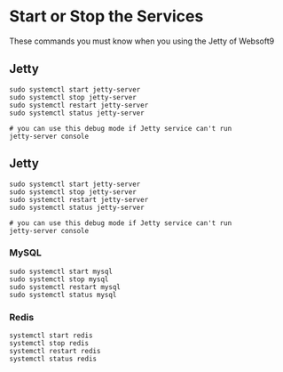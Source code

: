 # Start or Stop the Services

These commands you must know when you using the Jetty of Websoft9

## Jetty

```shell
sudo systemctl start jetty-server
sudo systemctl stop jetty-server
sudo systemctl restart jetty-server
sudo systemctl status jetty-server

# you can use this debug mode if Jetty service can't run
jetty-server console
```

## Jetty

```shell
sudo systemctl start jetty-server
sudo systemctl stop jetty-server
sudo systemctl restart jetty-server
sudo systemctl status jetty-server

# you can use this debug mode if Jetty service can't run
jetty-server console
```

### MySQL

```shell
sudo systemctl start mysql
sudo systemctl stop mysql
sudo systemctl restart mysql
sudo systemctl status mysql
```

### Redis

```shell
systemctl start redis
systemctl stop redis
systemctl restart redis
systemctl status redis
```